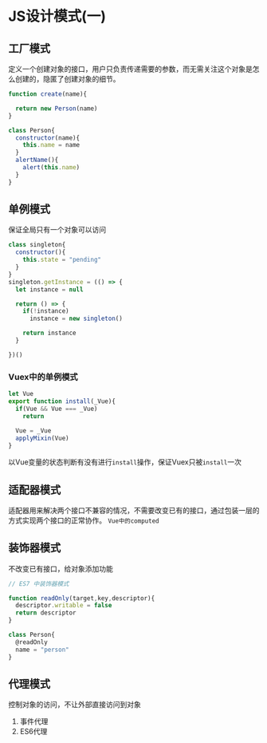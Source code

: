 # JS设计模式(一)

## 工厂模式  

定义一个创建对象的接口，用户只负责传递需要的参数，而无需关注这个对象是怎么创建的，隐匿了创建对象的细节。

```js
function create(name){

  return new Person(name)
}

class Person{
  constructor(name){
    this.name = name
  }
  alertName(){
    alert(this.name)
  }
}
```

## 单例模式

保证全局只有一个对象可以访问
````js
class singleton{
  constructor(){
    this.state = "pending"
  }
}
singleton.getInstance = (() => {
  let instance = null

  return () => {
    if(!instance)
      instance = new singleton()

    return instance
  }

})()

````

### Vuex中的单例模式

````js
let Vue
export function install(_Vue){
  if(Vue && Vue === _Vue)
    return 
  
  Vue = _Vue
  applyMixin(Vue)
}
````

以Vue变量的状态判断有没有进行`install`操作，保证Vuex只被`install`一次

## 适配器模式

适配器用来解决两个接口不兼容的情况，不需要改变已有的接口，通过包装一层的方式实现两个接口的正常协作。
`Vue中的computed`

## 装饰器模式

不改变已有接口，给对象添加功能  

````js
// ES7 中装饰器模式

function readOnly(target,key,descriptor){
  descriptor.writable = false
  return descriptor
}

class Person{
  @readOnly
  name = "person"
}
````

## 代理模式

控制对象的访问，不让外部直接访问到对象

1. 事件代理
2. ES6代理
